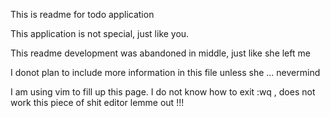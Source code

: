This is readme for todo application 

This application is not special, just like you. 

This readme development was abandoned in middle, just like she left me 

I donot plan to include more information in this file unless she ... nevermind 

I am using vim to fill up this page. I do not know how to exit :wq , does not work this piece of shit editor lemme out !!! 
